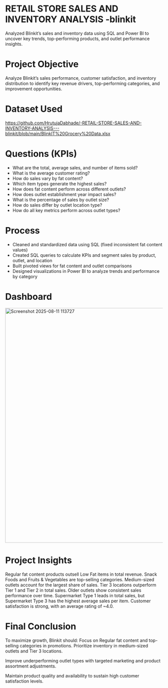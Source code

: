 # RETAIL STORE SALES AND INVENTORY ANALYSIS -blinkit
Analyzed Blinkit’s sales and inventory data using SQL and Power BI to uncover key trends, top-performing products, and outlet performance insights.

# Project Objective
Analyze Blinkit’s sales performance, customer satisfaction, and inventory distribution to identify key revenue drivers, top-performing categories, and improvement opportunities.

# Dataset Used
https://github.com/HrutujaDabhade/-RETAIL-STORE-SALES-AND-INVENTORY-ANALYSIS---blinkit/blob/main/BlinkIT%20Grocery%20Data.xlsx

# Questions (KPIs)
- What are the total, average sales, and number of items sold?
- What is the average customer rating?
- How do sales vary by fat content?
- Which item types generate the highest sales?
- How does fat content perform across different outlets?
- How does outlet establishment year impact sales?
- What is the percentage of sales by outlet size?
- How do sales differ by outlet location type?
- How do all key metrics perform across outlet types?

# Process
- Cleaned and standardized data using SQL (fixed inconsistent fat content values)
- Created SQL queries to calculate KPIs and segment sales by product, outlet, and location
- Built pivoted views for fat content and outlet comparisons
- Designed visualizations in Power BI to analyze trends and performance by category

# Dashboard 
<img width="1301" height="749" alt="Screenshot 2025-08-11 113727" src="https://github.com/user-attachments/assets/92b0d5ab-6d05-4974-8b89-b1595054ea6a" />

# Project Insights
Regular fat content products outsell Low Fat items in total revenue.
Snack Foods and Fruits & Vegetables are top-selling categories.
Medium-sized outlets account for the largest share of sales.
Tier 3 locations outperform Tier 1 and Tier 2 in total sales.
Older outlets show consistent sales performance over time.
Supermarket Type 1 leads in total sales, but Supermarket Type 3 has the highest average sales per item.
Customer satisfaction is strong, with an average rating of ~4.0.

# Final Conclusion
To maximize growth, Blinkit should:
Focus on Regular fat content and top-selling categories in promotions.
Prioritize inventory in medium-sized outlets and Tier 3 locations.

Improve underperforming outlet types with targeted marketing and product assortment adjustments.

Maintain product quality and availability to sustain high customer satisfaction levels.
